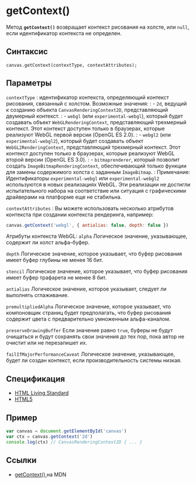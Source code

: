 # getContext()

Метод **`getContext()`** возвращает контекст рисования на холсте, или `null`, если идентификатор контекста не определен.

## Синтаксис

```
canvas.getContext(contextType, contextAttributes);
```

## Параметры

`contextType`
: идентификатор контекста, определяющий контекст рисования, связанный с холстом. Возможные значения:
: - `2d`, ведущий к созданию объекта `CanvasRenderingContext2D`, представляющий двумерный контекст.
: - `webgl` (или `experimental-webgl`), который будет создавать объект `WebGLRenderingContext`, представляющий трехмерный контекст. Этот контекст доступен только в браузерах, которые реализуют WebGL первой версии (OpenGL ES 2.0).
: - `webgl2` (или `experimental-webgl2`), который будет создавать объект `WebGL2RenderingContext`, представляющий трехмерный контекст. Этот контекст доступен только в браузерах, которые реализуют WebGL второй версии (OpenGL ES 3.0).
: - `bitmaprenderer`, который позволит создать `ImageBitmapRenderingContext`, обеспечивающий только функции для замены содержимого холста с заданным `ImageBitmap`.
: Примечание: Идентификаторы `experimental-webgl` или `experimental-webgl2` используются в новых реализациях WebGL. Эти реализации не достигли испытательного набора на соответствие или ситуация с графическими драйверами на платформе еще не стабильна.

`contextAttributes`
: Вы можете использовать несколько атрибутов контекста при создании контекста рендеринга, например:

```js
canvas.getContext('webgl', { antialias: false, depth: false })
```

Атрибуты контекста WebGL:
`alpha`
Логическое значение, указывающее, содержит ли холст альфа-буфер.

`depth`
Логическое значение, которое указывает, что буфер рисования имеет буфер глубины не менее 16 бит.

`stencil`
Логическое значение, которое указывает, что буфер рисования имеет буфер трафарета не менее 8 бит.

`antialias`
Логическое значение, которое указывает, следует ли выполнять сглаживание.

`premultipliedAlpha`
Логическое значение, которое указывает, что компоновщик страниц будет предполагать, что буфер рисования содержит цвета с предварительно умноженным альфа-каналом.

`preserveDrawingBuffer`
Если значение равно `true`, буферы не будут очищаться и будут сохранять свои значения до тех пор, пока автор не очистит или не перезапишет их.

`failIfMajorPerformanceCaveat`
Логическое значение, указывающее, будет ли создан контекст, если производительность системы низкая.

## Спецификация

- [HTML Living Standard](https://html.spec.whatwg.org/multipage/canvas.html#dom-canvas-getcontext)
- [HTML5](https://www.w3.org/TR/html50/scripting-1.html#dom-canvas-getcontext)

## Пример

```js
var canvas = document.getElementById('canvas')
var ctx = canvas.getContext('2d')
console.log(ctx) // CanvasRenderingContext2D { ... }
```

## Ссылки

- [getContext()
  ](https://developer.mozilla.org/ru/docs/Web/API/HTMLCanvasElement/getContext) на MDN
